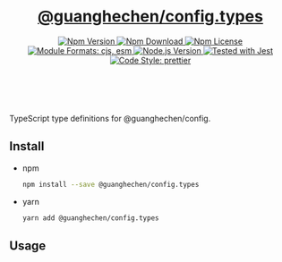 <header>
  <h1 align="center">
    <a href="https://github.com/guanghechen/sora/tree/@guanghechen/config.types@1.0.3/packages/config.types#readme">@guanghechen/config.types</a>
  </h1>
  <div align="center">
    <a href="https://www.npmjs.com/package/@guanghechen/config.types">
      <img
        alt="Npm Version"
        src="https://img.shields.io/npm/v/@guanghechen/config.types.svg"
      />
    </a>
    <a href="https://www.npmjs.com/package/@guanghechen/config.types">
      <img
        alt="Npm Download"
        src="https://img.shields.io/npm/dm/@guanghechen/config.types.svg"
      />
    </a>
    <a href="https://www.npmjs.com/package/@guanghechen/config.types">
      <img
        alt="Npm License"
        src="https://img.shields.io/npm/l/@guanghechen/config.types.svg"
      />
    </a>
    <a href="#install">
      <img
        alt="Module Formats: cjs, esm"
        src="https://img.shields.io/badge/module_formats-cjs%2C%20esm-green.svg"
      />
    </a>
    <a href="https://github.com/nodejs/node">
      <img
        alt="Node.js Version"
        src="https://img.shields.io/node/v/@guanghechen/config.types"
      />
    </a>
    <a href="https://github.com/facebook/jest">
      <img
        alt="Tested with Jest"
        src="https://img.shields.io/badge/tested_with-jest-9c465e.svg"
      />
    </a>
    <a href="https://github.com/prettier/prettier">
      <img
        alt="Code Style: prettier"
        src="https://img.shields.io/badge/code_style-prettier-ff69b4.svg?style=flat-square"
      />
    </a>
  </div>
</header>
<br/>

TypeScript type definitions for @guanghechen/config.

## Install

- npm

  ```bash
  npm install --save @guanghechen/config.types
  ```

- yarn

  ```bash
  yarn add @guanghechen/config.types
  ```

## Usage

[homepage]:
  https://github.com/guanghechen/sora/tree/@guanghechen/config.types@1.0.3/packages/config.types#readme